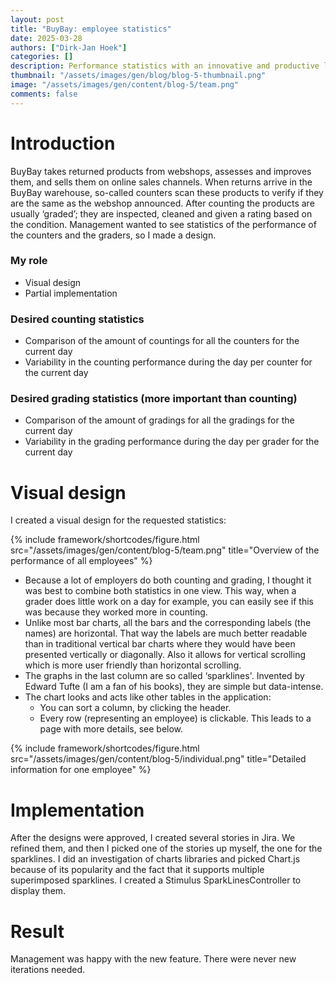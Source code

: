 ```yaml
---
layout: post
title: "BuyBay: employee statistics"
date: 2025-03-28
authors: ["Dirk-Jan Hoek"]
categories: []
description: Performance statistics with an innovative and productive layout.
thumbnail: "/assets/images/gen/blog/blog-5-thumbnail.png"
image: "/assets/images/gen/content/blog-5/team.png"
comments: false
---
```


# Introduction
BuyBay takes returned products from webshops, assesses and improves them, and sells them on online sales channels. When returns arrive in the BuyBay warehouse, so-called counters scan these products to verify if they are the same as the webshop announced. After counting the products are usually ‘graded’; they are inspected, cleaned and given a rating based on the condition. Management wanted to see statistics of the performance of the counters and the graders, so I made a design.

### My role

- Visual design
- Partial implementation

### Desired counting statistics

- Comparison of the amount of countings for all the counters for the current day
- Variability in the counting performance during the day per counter for the current day

### Desired grading statistics (more important than counting)

- Comparison of the amount of gradings for all the gradings for the current day
- Variability in the grading performance during the day per grader for the current day


# Visual design
I created a visual design for the requested statistics:

{% include framework/shortcodes/figure.html src="/assets/images/gen/content/blog-5/team.png" title="Overview of the performance of all employees" %}

- Because a lot of employers do both counting and grading, I thought it was best to combine both statistics in one view. This way, when a grader does little work on a day for example, you can easily see if this was because they worked more in counting.
- Unlike most bar charts, all the bars and the corresponding labels (the names) are horizontal. That way the labels are much better readable than in traditional vertical bar charts where they would have been presented vertically or diagonally. Also it allows for vertical scrolling which is more user friendly than horizontal scrolling.
- The graphs in the last column are so called ‘sparklines'. Invented by Edward Tufte (I am a fan of his books), they are simple but data-intense.
- The chart looks and acts like other tables in the application:
    - You can sort a column, by clicking the header.
    - Every row (representing an employee) is clickable. This leads to a page with more details, see below.

{% include framework/shortcodes/figure.html src="/assets/images/gen/content/blog-5/individual.png" title="Detailed information for one employee" %}


# Implementation
After the designs were approved, I created several stories in Jira. We refined them, and then I picked one of the stories up myself, the one for the sparklines. I did an investigation of charts libraries and picked Chart.js because of its popularity and the fact that it supports multiple superimposed sparklines. I created a Stimulus SparkLinesController to display them.

# Result
Management was happy with the new feature. There were never new iterations needed.

